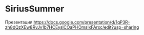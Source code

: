 # SiriusSummer
Презентация https://docs.google.com/presentation/d/1qP3R-zh8dQzXEw8RvJv1b7HCEyslCOaPHOmsIxFArxc/edit?usp=sharing

